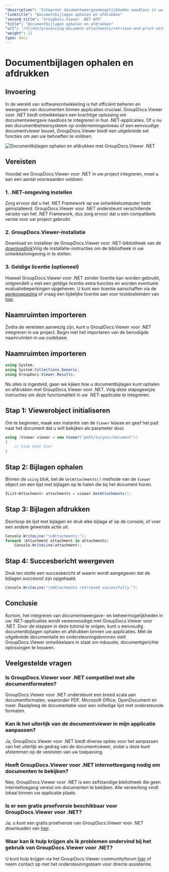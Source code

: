 ```yaml
---
"description": "Integreer documentweergavemogelijkheden naadloos in uw .NET-applicaties met GroupDocs.Viewer voor .NET. Haal moeiteloos documentbijlagen op en druk ze af."
"linktitle": "Documentbijlagen ophalen en afdrukken"
"second_title": "GroupDocs.Viewer .NET API"
"title": "Documentbijlagen ophalen en afdrukken"
"url": "/nl/net/processing-document-attachments/retrieve-and-print-attachments/"
"weight": 11
type: docs
---
```

# Documentbijlagen ophalen en afdrukken

## Invoering
In de wereld van softwareontwikkeling is het efficiënt beheren en weergeven van documenten binnen applicaties cruciaal. GroupDocs.Viewer voor .NET biedt ontwikkelaars een krachtige oplossing om documentweergave naadloos te integreren in hun .NET-applicaties. Of u nu een documentbeheersysteem op ondernemingsniveau of een eenvoudige documentviewer bouwt, GroupDocs.Viewer biedt een uitgebreide set functies om aan uw behoeften te voldoen.

![Documentbijlagen ophalen en afdrukken met GroupDocs.Viewer .NET](/viewer/processing-document-attachments/retrieve-and-print-document-attachments.png)

## Vereisten
Voordat we GroupDocs.Viewer voor .NET in uw project integreren, moet u aan een aantal voorwaarden voldoen:
### 1. .NET-omgeving instellen
Zorg ervoor dat u het .NET Framework op uw ontwikkelcomputer hebt geïnstalleerd. GroupDocs.Viewer voor .NET ondersteunt verschillende versies van het .NET Framework, dus zorg ervoor dat u een compatibele versie voor uw project gebruikt.
### 2. GroupDocs.Viewer-installatie
Download en installeer de GroupDocs.Viewer voor .NET-bibliotheek van de [downloadlink](https://releases.groupdocs.com/viewer/net/)Volg de installatie-instructies om de bibliotheek in uw ontwikkelomgeving in te stellen.
### 3. Geldige licentie (optioneel)
Hoewel GroupDocs.Viewer voor .NET zonder licentie kan worden gebruikt, ontgrendelt u met een geldige licentie extra functies en worden eventuele evaluatiebeperkingen opgeheven. U kunt een licentie aanschaffen via de [aankooppagina](https://purchase.groupdocs.com/buy) of vraag een tijdelijke licentie aan voor testdoeleinden van [hier](https://purchase.groupdocs.com/temporary-license/).

## Naamruimten importeren
Zodra de vereisten aanwezig zijn, kunt u GroupDocs.Viewer voor .NET integreren in uw project. Begin met het importeren van de benodigde naamruimten in uw codebase.
## Naamruimten importeren
```csharp
using System;
using System.Collections.Generic;
using GroupDocs.Viewer.Results;
```

Nu alles is ingesteld, gaan we kijken hoe u documentbijlagen kunt ophalen en afdrukken met GroupDocs.Viewer voor .NET. Volg deze stapsgewijze instructies om deze functionaliteit in uw .NET-applicatie te integreren:
## Stap 1: Viewerobject initialiseren
Om te beginnen, maak een instantie van de `Viewer` klasse en geef het pad naar het document dat u wilt bekijken als parameter door.
```csharp
using (Viewer viewer = new Viewer("path/to/your/document"))
{
    // Code komt hier
}
```
## Stap 2: Bijlagen ophalen
Binnen de `using` blok, bel de `GetAttachments()` methode van de `Viewer` object om een lijst met bijlagen op te halen die bij het document horen.
```csharp
IList<Attachment> attachments = viewer.GetAttachments();
```
## Stap 3: Bijlagen afdrukken
Doorloop de lijst met bijlagen en druk elke bijlage af op de console, of voer een andere gewenste actie uit.
```csharp
Console.WriteLine("\nAttachments:");
foreach (Attachment attachment in attachments)
    Console.WriteLine(attachment);
```
## Stap 4: Succesbericht weergeven
Druk ten slotte een succesbericht af waarin wordt aangegeven dat de bijlagen succesvol zijn opgehaald.
```csharp
Console.WriteLine("\nAttachments retrieved successfully.");
```

## Conclusie
Kortom, het integreren van documentweergave- en beheermogelijkheden in uw .NET-applicaties wordt vereenvoudigd met GroupDocs.Viewer voor .NET. Door de stappen in deze tutorial te volgen, kunt u eenvoudig documentbijlagen ophalen en afdrukken binnen uw applicaties. Met de uitgebreide documentatie en ondersteuningsbronnen stelt GroupDocs.Viewer ontwikkelaars in staat om robuuste, documentgerichte oplossingen te bouwen.
## Veelgestelde vragen
### Is GroupDocs.Viewer voor .NET compatibel met alle documentformaten?
GroupDocs.Viewer voor .NET ondersteunt een breed scala aan documentformaten, waaronder PDF, Microsoft Office, OpenDocument en meer. Raadpleeg de documentatie voor een volledige lijst met ondersteunde formaten.
### Kan ik het uiterlijk van de documentviewer in mijn applicatie aanpassen?
Ja, GroupDocs.Viewer voor .NET biedt diverse opties voor het aanpassen van het uiterlijk en gedrag van de documentviewer, zodat u deze kunt afstemmen op de vereisten van uw toepassing.
### Heeft GroupDocs.Viewer voor .NET internettoegang nodig om documenten te bekijken?
Nee, GroupDocs.Viewer voor .NET is een zelfstandige bibliotheek die geen internettoegang vereist om documenten te bekijken. Alle verwerking vindt lokaal binnen uw applicatie plaats.
### Is er een gratis proefversie beschikbaar voor GroupDocs.Viewer voor .NET?
Ja, u kunt een gratis proefversie van GroupDocs.Viewer voor .NET downloaden van [hier](https://releases.groupdocs.com/).
### Waar kan ik hulp krijgen als ik problemen ondervind bij het gebruik van GroupDocs.Viewer voor .NET?
U kunt hulp krijgen via het GroupDocs.Viewer communityforum [hier](https://forum.groupdocs.com/c/viewer/9) of neem contact op met het ondersteuningsteam voor directe assistentie.